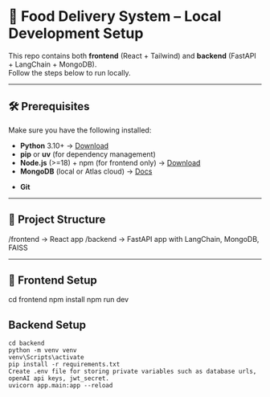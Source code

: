 # 🍴 Food Delivery System – Local Development Setup

This repo contains both **frontend** (React + Tailwind) and **backend** (FastAPI + LangChain + MongoDB).  
Follow the steps below to run locally.  

---

## 🛠 Prerequisites

Make sure you have the following installed:

- **Python** 3.10+ → [Download](https://www.python.org/downloads/)  
- **pip** or **uv** (for dependency management)  
- **Node.js** (>=18) + npm (for frontend only) → [Download](https://nodejs.org/en/)  
- **MongoDB** (local or Atlas cloud) → [Docs](https://www.mongodb.com/docs/manual/installation/)  
<!-- - **Redis** (for Celery background tasks, optional at this stage)   -->
- **Git**  

---

## 📂 Project Structure
/frontend → React  app
/backend → FastAPI app with LangChain, MongoDB, FAISS


---

## 🎨 Frontend Setup
   cd frontend
   npm install
   npm run dev

## Backend Setup
    cd backend
    python -m venv venv
    venv\Scripts\activate
    pip install -r requirements.txt
    Create .env file for storing private variables such as database urls, openAI api keys, jwt_secret.
    uvicorn app.main:app --reload